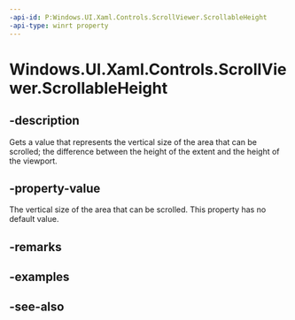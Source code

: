 ```yaml
---
-api-id: P:Windows.UI.Xaml.Controls.ScrollViewer.ScrollableHeight
-api-type: winrt property
---
```


<!-- Property syntax
public double ScrollableHeight { get; }
-->

# Windows.UI.Xaml.Controls.ScrollViewer.ScrollableHeight

## -description
Gets a value that represents the vertical size of the area that can be scrolled; the difference between the height of the extent and the height of the viewport.



## -property-value
The vertical size of the area that can be scrolled. This property has no default value.

## -remarks

## -examples

## -see-also
